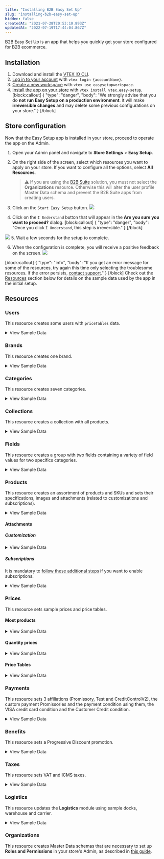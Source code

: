 ```yaml
---
title: "Installing B2B Easy Set Up"
slug: "installing-b2b-easy-set-up"
hidden: false
createdAt: "2021-07-28T20:53:10.893Z"
updatedAt: "2022-07-19T17:44:04.867Z"
---
```


B2B Easy Set Up is an app that helps you quickly get your store configured for B2B ecommerce.

## Installation

1. Download and install the [VTEX IO CLI](https://developers.vtex.com/vtex-developer-docs/docs/vtex-io-documentation-vtex-io-cli-installation-and-command-reference).
2. [Log in to your account](https://developers.vtex.com/vtex-developer-docs/docs/vtex-io-documentation-2-basicsetuptodevelopinvtexio#step-1---logging-in-to-your-vtex-account) with `vtex login {accountName}`.
3. [Create a new workspace](https://developers.vtex.com/vtex-developer-docs/docs/vtex-io-documentation-2-basicsetuptodevelopinvtexio#step-2---creating-your-own-workspace) with `vtex use easysetupworkspace`.
4. [Install the app on your store](https://developers.vtex.com/vtex-developer-docs/docs/vtex-io-documentation-installing-an-app) with `vtex install vtex.easy-setup`.
[block:callout]
{
  "type": "danger",
  "body": "We strongly advise that you do <strong>not run Easy Setup on a production environment</strong>. It will make <strong>irreversible changes</strong> and may delete some previous configurations on your store."
}
[/block]

## Store configuration

Now that the Easy Setup app is installed in your store, proceed to operate the app on the Admin.

1. Open your Admin panel and navigate to **Store Settings** > **Easy Setup**.

2. On the right side of the screen, select which resources you want to apply on your store. If you want to configure all the options, select **All Resources**.

   > ⚠️ If you are using the [B2B Suite](https://developers.vtex.com/vtex-developer-docs/docs/vtex-b2b-suite) solution, you must not select the **Organizations** resource. Otherwise this will alter the user profile Master Data schema and prevent the B2B Suite apps from creating users.

3. Click on the `Start Easy Setup` button.
   ![](https://cdn.jsdelivr.net/gh/vtexdocs/dev-portal-content@readme-docs/docs/vtex-io/Storefront%20Guides/b2b-setup/475b079-200d9b8-easy_1_33.PNG)

4. Click on the `I Understand` button that will appear in the **Are you sure you want to proceed?** dialog.
[block:callout]
{
  "type": "danger",
  "body": "Once you click `I Understand`, this step is irreversible."
}
[/block]

![](https://cdn.jsdelivr.net/gh/vtexdocs/dev-portal-content@readme-docs/docs/vtex-io/Storefront%20Guides/b2b-setup/01b2f3c-740c91d-easy_2_42.PNG)
5. Wait a few seconds for the setup to complete.

6. When the configuration is complete, you will receive a positive feedback on the screen.
   ![](https://cdn.jsdelivr.net/gh/vtexdocs/dev-portal-content@readme-docs/docs/vtex-io/Storefront%20Guides/b2b-setup/e35c78c-38bb9ce-easy_4_45.PNG)

[block:callout]
{
  "type": "info",
  "body": "If you get an error message for some of the resources, try again this time only selecting the troublesome resources. If the error persists, [contact support](https://support.vtex.com/hc/en-us/requests)."
}
[/block]
Check out the [Resources](https://developers.vtex.com/vtex-developer-docs/docs/installing-b2b-easy-set-up#resources) section below for details on the sample data used by the app in the initial setup.

## Resources

### Users

This resource creates some users with `priceTables` data.

<details>
  <summary>View Sample Data</summary><hr>
    <ul>
    <li>Email: <code>john@email.com</code></li><ul>
      <li>PriceTable: platinum</ul></li>
      <br>
    <li>Email: <code>steven@email.com</code></li><ul>
      <li>PriceTable: gold</ul></li>
      <br>
    <li>Email: <code>chris@email.com</code></li><ul>
      <li>PriceTable: silver</ul></li>
    </ul>
<hr></details>

### Brands

This resource creates one brand.

<details>
  <summary>View Sample Data</summary><hr>
    <ul>
      <li>Name: Brand (9280)</li>
    </ul>
<hr></details>

### Categories

This resource creates seven categories.

<details>
  <summary>View Sample Data</summary><hr>
    <ul>
      <li>Name: Apparel             (9281)</li>
      <li>Name: Food and beverage   (9282)</li>
      <li>Name: Sporting            (9283)</li>
      <li>Name: Agribusiness        (9284)</li>
      <li>Name: Home Appliance      (9285)</li>
      <li>Name: Computer & Software (9286)</li>
      <li>Name: Power tools         (9287)</li>
    </ul>
<hr></details>

### Collections

This resource creates a collection with all products.

<details>
  <summary>View Sample Data</summary><hr>
    <ul>
      <li>Name: All</li>
      <li>Type: Inclusive</li>
      <li>BrandId: 9280 (Brand)</li>
    </ul>
<hr></details>

### Fields

This resource creates a group with two fields containing a variety of field values for two specifics categories.

<details>
  <summary>View Sample Data</summary><hr>
    <ul>
      <li>Group: Specifications</li>
      <br>
      <li>Category: Apparel (9281)</li><ul>
      <li>Field: Clothes Size</li>
      <li>Field Values: S, M, L and XL</li></ul>
      <br>
      <li>Category: Sporting (9283)</li><ul>
      <li>Field: Shoes Size</li>
      <li>Field Values: 8, 8.5, 9, 9.5 and 10</li></ul>
    </ul>
<hr></details>

### Products

This resource creates an assortment of products and SKUs and sets their specifications, images and attachments (related to customizations and subscriptions).

<details><hr>
  <summary>View Sample Data</summary>
    <ul>
      <details><summary>Category: Apparel (9281)</summary><ul>
            <li>Product Name: adidas Men's Performance Polo - Blast Blue (880001)</li><ul>
                    <li>SKU Name: S     (880010)</li>
                    <li>SKU Name: M     (880011)</li>
                    <li>SKU Name: L     (880012)</li>
                    <li>SKU Name: XL    (880013)</li></ul></li>
                    <br>
            <li>Product Name: adidas Men's Performance Polo - Green Night (880002)</li><ul>
                    <li>SKU Name: S     (880020)</li>
                    <li>SKU Name: M     (880021)</li>
                    <li>SKU Name: L     (880022)</li>
                    <li>SKU Name: XL    (880023)</li></ul></li>
                    <br>
            <li>Product Name: adidas Women's Microdot Polo - Night Indigo (880003)</li><ul>
                    <li>SKU Name: S     (880030)</li>
                    <li>SKU Name: M     (880031)</li>
                    <li>SKU Name: L     (880032)</li>
                    <li>SKU Name: XL    (880033)</li></ul></li>
                    <br>
            <li>Product Name: adidas Women's Microdot Polo - True Pink (880004)</li><ul>
                    <li>SKU Name: S     (880040)</li>
                    <li>SKU Name: M     (880041)</li>
                    <li>SKU Name: L     (880042)</li>
                    <li>SKU Name: XL    (880043)</li></ul></li>
     </details>
     <details><summary>Category: Food and beverage (9282)</summary><ul>
            <li>Product Name: Yellow Onions (10 lbs.) (880026)</li><ul>
                <li>SKU Name: _same name_ (880260)</li></ul>
                <br>
            <li>Product Name: Cauliflower Fresh (880027)</li><ul>
                <li>SKU Name: _same name_ (880270)</li></ul>
                <br>
            <li>Product Name: Asparagus Green Conventional (880028)</li><ul>
                <li>SKU Name: _same name_ (880280)</li></ul></li>
                <br>
            <li>Product Name: Fresh Hass Avocadoes (880029)</li><ul>
                <li>SKU Name: _same name_ (880290)</li></ul>
                <br>
            <li>Product Name: Fresh Coconuts (880030)</li><ul>
                <li>SKU Name: _same name_ (880300)</li></ul>
                <br>
            <li>Product Name: Whole Watermelon Mini Fresh (880031)</li><ul>
                <li>SKU Name: _same name_ (880310)</li></ul>
                <br>
            <li>Product Name: Navel Oranges Grown Large Fresh (880032)</li><ul>
                <li>SKU Name: _same name_ (880320)</li></ul>
                <br>
            <li>Product Name: Navel Oranges Grown Large Fresh, Pack of 10 (880039)</li><ul>
                <li>SKU Kit: _same name_ (880390)</li>
                <li>SKU Components: 10un of Navel Oranges Grown Large Fresh</li></ul>
     </details>
     <details><summary>Category: Sporting (9283)</summary><ul>
            <li>Product Name: Nike Men's Roshe G Spikeless Golf Shoes (880005)</li><ul>
                <li>SKU Name: 8     (880050)</li>
                <li>SKU Name: 8.5   (880051)</li>
                <li>SKU Name: 9     (880052)</li>
                <li>SKU Name: 9.5   (880053)</li>
                <li>SKU Name: 10    (880054)</li></ul>
                <br>
            <li>Product Name: Nike Men's Air Max 1 G Spikeless Golf Shoes (880006)</li><ul>
                <li>SKU Name: 8     (880060)</li>
                <li>SKU Name: 8.5   (880061)</li>
                <li>SKU Name: 9     (880062)</li>
                <li>SKU Name: 9.5   (880063)</li>
                <li>SKU Name: 10    (880064)</li></ul>
                <br>
            <li>Product Name: Nike Air Max 270 G Spikeless Golf Shoes (880007)</li><ul>
                <li>SKU Name: 8     (880070)</li>
                <li>SKU Name: 8.5   (880071)</li>
                <li>SKU Name: 9     (880072)</li>
                <li>SKU Name: 9.5   (880073)</li>
                <li>SKU Name: 10    (880074)</li></ul>
                <br>
            <li>Product Name: Skechers Women's Go Golf Drive 4 Dogs At Play Spikeless Golf Shoes (880008)</li><ul>
                <li>SKU Name: 8     (880080)</li>
                <li>SKU Name: 8.5   (880081)</li>
                <li>SKU Name: 9     (880082)</li>
                <li>SKU Name: 9.5   (880083)</li>
                <li>SKU Name: 10    (880084)</li></ul>
     </details>
     <details><summary>Category: Agribusiness (9284)</summary><ul>
                <li>Product Name: 2020 APACHE AS1040 (880033)</li><ul>
                    <li>SKU Name: _same name_ (880330)</li></ul>
                    <br>
                <li>Product Name: 2 POST CANOPY (880034)</li><ul>
                    <li>SKU Name: _same name_ (880340)</li></ul>
                    <br>
                <li>Product Name: 2020 AMACSA PH390 (880035)</li><ul>
                    <li>SKU Name: _same name_ (880350)</li></ul>
                    <br>
                <li>Product Name: Faceplate Combine Snout (880036)</li><ul>
                    <li>SKU Name: _same name_ (880360)</li></ul>
                    <br>
                <li>Product Name: 2016 MK MARTIN ENT MKGB788 Blades/Box Scraper (880037)</li><ul>
                    <li>SKU Name: _same name_ (880370)</li></ul>
                    <br>
                <li>Product Name: 1998 JOHN DEERE 8400T (880038)</li><ul>
                    <li>SKU Name: _same name_ (880380)</li></ul>
     </details>
     <details><summary>Category: Home Appliance (9285)</summary><ul>
                <li>Product Name: Weber 45010001 Spirit II E-310 3-Burner Liquid Propane Grill, Black (880021)</li><ul>
                <li>SKU Name: _same name_ (880210)</ul>
                <br>
                <li>Product Name: iRobot Roomba 675 Robot Vacuum-Wi-Fi Connectivity, Works with Alexa, Good for Pet Hair, Carpets, Hard Floors, Self-Charging (880022)</li><ul>
                <li>SKU Name: _same name_ (880220)</li></ul>
                <br>
                <li>Product Name: ALROCKET Dehumidifier 35oz(1000ml) Small Dehumidifier for 2100 Cubic Feet (260 sq ft) Portable and Compact Ultra Quiet (880023)</li><ul>
                <li>SKU Name: _same name_ (880230)</li></ul>
                <br>
                <li>Product Name: McCulloch MC1375 Canister Steam Cleaner with 20 Accessories (880024)</li><ul>
                <li>SKU Name: _same name_ (880240)</li></ul>
                <br>
                <li>Product Name: Cuisinart GR-4N 5-in-1 Griddler (880025)</li><ul>
                <li>SKU Name: _same name_ (880250)</li></ul>
      </details>
      <details><summary>Category: Computer & Software (9286)</summary><ul>
                <li>Product Name: Acer Aspire Z24-890-UA91 AIO Desktop - Windows 10 (880015)</li><ul>
                <li>SKU Name: _same name_ (880150)</li></ul>
                <br>
                <li>Product Name: Lenovo IdeaCentre AIO 3 - Windows 10 (880016)</li><ul>
                <li>SKU Name: _same name_ (880160)</li></ul>
                <br>
                <li>Product Name: Acer Aspire TC-885-UA92 Desktop - Windows 10 (880017)</li><ul>
                <li>SKU Name: _same name_ (880170)</li></ul>
                <br>
                <li>Product Name: CYBERPOWERPC Gamer Xtreme VR Gaming PC - Windows 10 (880018)</li><ul>
                <li>SKU Name: _same name_ (880180)</li></ul>
                <br>
                <li>Product Name: Acer Aspire 5 Slim Laptop - Windows 10 (880019)</li><ul>
                <li>SKU Name: _same name_ (880190)</li></ul>
                <br>
                <li>Product Name: Jumper EZbook X3 Windows 10 Laptop (880020)</li><ul>
                <li>SKU Name: _same name_ (880200)</li></ul>
                <br>
                <li>Product Name: Acer Aspire z24 890 + Acer Aspire ATC 885 (880040)</li><ul>
                <li>SKU Kit: _same name_ (880400)</li></ul>
                <li>SkuComponents:</li><ul>
                <li>1un of Acer Aspire Z24-890-UA91 AIO Desktop - Windows 10 (880015)</li>
                <li>1un of Acer Aspire TC-885-UA92 Desktop - Windows 10 (880017)</li></ul>
      </details>
      <details><summary>Category: Power tools (9287)</summary><ul>
                <li>Product Name: BLACK+DECKER 20V MAX Drill & Home Tool Kit, 68 Piece (LDX120PK),Black/Orange (880009)</li><ul>
                <li>SKU Name: _same name_ (880090)</li></ul>
                <br>
                <li>Product Name: BLACK+DECKER 20V MAX Cordless Drill / Driver with 30-Piece Accessories (LD120VA) (880010)</li><ul>
                <li>SKU Name: _same name_ (880100)</li></ul>
                <br>
                <li>Product Name: BLACK+DECKER 20V Max Cordless Chainsaw, 10-Inch, Tool Only (LCS1020B) (880011)</li><ul>
                <li>SKU Name: _same name_ (880110)</li></ul>
                <br>
                <li>Product Name: BLACK+DECKER 20V MAX Cordless Drill Combo Kit, 2-Tool (BD2KITCDDI),Black/Orange Impact Combo Kit (880012)</li><ul>
                <li>SKU Name: _same name_ (880120)</li></ul>
                <br>
                <li>Product Name: BLACK+DECKER 20V MAX 5-1/2-Inch Cordless Circular Saw, Tool Only (BDCCS20B) (880013)</li><ul>
                <li>SKU Name: _same name_ (880130)</li></ul>
                <br>
                <li>Product Name: BLACK+DECKER 20V MAX 5-1/2-Inch Cordless Circular Saw (BDCCS20C) (880014)</li><ul>
                <li>SKU Name: _same name_ (880140)</li></ul>
      </details>
</ul>
    </ul>
<hr></details>

#### Attachments

##### Customization

<details><hr>
  <summary>View Sample Data</summary>
    <ul>
    <li>Name: T-Shirt Customization (T-Shirt Name - 15 characters)</li>
    <li>Products: adidas Men's Performance Polo - Blast Blue (880001)</li>
    </ul>
<hr></details>

##### Subscriptions

It is mandatory to [follow these additional steps](https://help.vtex.com/tutorial/como-configurar-assinatura-v2--1FA9dfE7vJqxBna9Nft5Sj#2-how-to-install-the-subscription-app) if you want to enable subscriptions.

<details><hr>
  <summary>View Sample Data</summary>
    <ul>
    <li>Name: Subscription</li>
    <li>Products: All from category Food and beverage (9282)</li>
    </ul>
<hr></details>

### Prices

This resource sets sample prices and price tables.

#### Most products

<details><hr>
  <summary>View Sample Data</summary>
    <ul>
      <li>ListPrice: 30.00</li>
      <li>BasePrice: between 50.00 and 2000.00</li>
      <li>Markup: 0%</li>
    </ul>
    <hr></details>

#### Quantity prices

<details>
  <summary>View Sample Data</summary>
    <ul>
      <li>Product Name: BLACK+DECKER 20V MAX Cordless Drill / Driver with 30-Piece Accessories (LD120VA) (880100)</li>
      <li>ListPrice: null</li>
      <li>BasePrice: 100.00</li>
      <li>FixedPrices:</li><ul>
      <li>Minimum Quantity: 1</li>
      <li>Value: 100.00</li>
      <li>Minimum Quantity: 10</li>
      <li>Value: 90.00</li>
      <li>Minimum Quantity: 50</li>
      <li>Value: 80.00</li>
      <li>Minimum Quantity: 100</li>
      <li>Value: 70.00</li></ul>
    </ul>
</details>

#### Price Tables

<details><hr>
  <summary>View Sample Data</summary>
    <ul>
      <li>Name: silver</li><ul>
      <li>Percentual Modifier: -5%</li></ul>
      <br>
      <li>Name: gold</li><ul>
      <li>Percentual Modifier: -10%</li></ul>
      <br>
      <li>Name: platinum</li><ul>
      <li>Percentual Modifier: -15%</li></ul>
    </ul>
    <hr></details>

### Payments

This resource sets 3 affiliations (Promissory, Test and CreditControlV2), the custom payment Promissories and the payment condition using them, the VISA credit card condition and the Customer Credit condition.

<details><hr>
  <summary>View Sample Data</summary>
    <ul>
      <li>Affiliation: Promissory</li><ul>
      <li>Custom Payment: Promissory (201)</li>
      <li>Payment Condition: Promissory</li></ul>
      <br>
      <li>Affiliation: Test</li><ul>
      <li>Payment Condition: VISA (credit card)</li></ul>
      <br>
      <li>Affiliation: CreditControlV2</li><ul>
      <li>Payment Conditions:</li>
      <li>15 days (0% interest)</li>
      <li>30 days (0% interest)</li>
      <li>15 and 30 days (1% interest)</li>
      <li>15, 30 and 45 days (1.5% interest)</li></ul>
    </ul>
<hr></details>

### Benefits

This resource sets a Progressive Discount promotion.

<details><hr>
  <summary>View Sample Data</summary>
    <ul>
      <li>Name: Progressive Discount</li>
      <li>Conditions:</li>
      <li>Start: 2010-01-01</li>
      <li>End: 2070-01-01</li>
      <li>Collection: All</li>
      <li>Benefit:</li><ul>
      <li>Quantity: 5</li>
      <li>Discount: 5%</li>
      <li>Quantity: 10</li>
      <li>Discount: 15%</li>
      <li>Quantity: 15</li>
      <li>Discount: 25%</li>
      <li>Quantity: 20</li>
      <li>Discount: 35%</li></ul>
    </ul>
    <hr></details>

### Taxes

This resource sets VAT and ICMS taxes.

<details><hr>
  <summary>View Sample Data</summary>
    <ul>
      <li>Name: VAT</li><ul>
      <li>Condition:</li>
      <li>Start: 2010-01-01</li>
      <li>End: 2070-01-01</li>
      <li>Category: Agribusiness (9284)</li>
      <li>Tax: 5%</li></ul>
      <br>
      <li>Name: ICMS</li><ul>
      <li>Condition:</li>
      <li>Start: 2010-01-01</li>
      <li>End: 2070-01-01</li>
      <li>Category: Agribusiness (9284)</li>
      <li>Tax: 12%</li></ul>
    </ul>
    <hr></details>

### Logistics

This resource updates the <strong>Logistics</strong> module using sample docks, warehouse and carrier.

<details><hr>
  <summary>View Sample Data</summary>
    <ul>
    <li>Freight Values:</li><ul>
    <li>Country: BRA</li>
    <li>ZipCodeStart: 0</li>
    <li>ZipCodeEnd: 9999999</li>
    <li>Country: USA</li>
    <li>ZipCodeStart: 0</li>
    <li>ZipCodeEnd: 99999999</li></ul>
    <br>
    <li>Docks:</li><ul>
    <li>Name: Doca Principal (1)</li><ul>
    <li>Country: BRA</li></ul>
    <li>Name: Main Dock (2)</li><ul>
    <li>Country: USA</li></ul></ul>
    <br>
    <li>Warehouse:</li><ul>
    <li>Name: Estoque (1_1)</li>
    <li>Docks:</li><ul>
    <li>Doca Principal (1)</li>
    <li>Main Dock (2)</li></ul>
    </ul>
<hr></details>

### Organizations

This resource creates Master Data schemas that are necessary to set up **Roles and Permissions** in your store's Admin, as described in [this guide](https://developers.vtex.com/vtex-developer-docs/docs/installing-the-b2b-store-theme#create-master-data-schemas).

